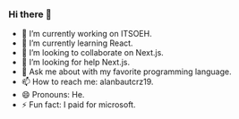 ### Hi there 👋

- 🔭 I’m currently working on ITSOEH.
- 🌱 I’m currently learning React.
- 👯 I’m looking to collaborate on Next.js.
- 🤔 I’m looking for help Next.js.
- 💬 Ask me about with my favorite programming language.
- 📫 How to reach me: alanbautcrz19.
- 😄 Pronouns: He.
- ⚡ Fun fact: I paid for microsoft.
